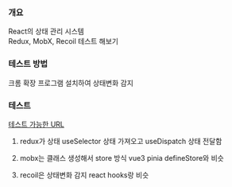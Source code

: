 
### 개요
React의 상태 관리 시스템  
Redux, MobX, Recoil 테스트 해보기

### 테스트 방법 
크롬 확장 프로그램 설치하여 상태변화 감지


### 테스트

[테스트 가능한 URL](https://shlee0882.github.io/redux-mobx-recoil-test/)


1. redux가 상태 useSelector 상태 가져오고 
useDispatch 상태 전달함

2. mobx는 클래스 생성해서 store 방식
vue3 pinia defineStore와 비슷

3. recoil은 상태변화 감지
react hooks랑 비슷
